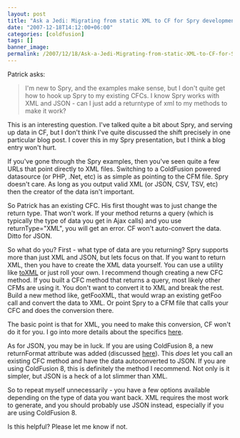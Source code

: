 ```yaml
---
layout: post
title: "Ask a Jedi: Migrating from static XML to CF for Spry development"
date: "2007-12-18T14:12:00+06:00"
categories: [coldfusion]
tags: []
banner_image: 
permalink: /2007/12/18/Ask-a-Jedi-Migrating-from-static-XML-to-CF-for-Spry-development
---
```


Patrick asks:

<blockquote>
I'm new to Spry, and the examples make sense, but I don't quite get how to hook up Spry to my existing CFCs. I know Spry works with XML and JSON - can I just add a returntype of xml to my methods to make it work?
</blockquote>
<!--more-->
This is an interesting question. I've talked quite a bit about Spry, and serving up data in CF, but I don't think I've quite discussed the shift precisely in one particular blog post. I cover this in my Spry presentation, but I think a blog entry won't hurt. 

If you've gone through the Spry examples, then you've seen quite a few URLs that point directly to XML files. Switching to a ColdFusion powered datasource (or PHP, .Net, etc) is as simple as pointing to the CFM file. Spry doesn't care. As long as you output valid XML (or JSON, CSV, TSV, etc) then the creator of the data isn't important. 

So Patrick has an existing CFC. His first thought was to just change the return type. That won't work. If your method returns a query (which is typically the type of data you get in Ajax calls) and you use returnType="XML", you will get an error. CF won't auto-convert the data. Ditto for JSON. 

So what do you? First - what type of data are you returning? Spry supports more than just XML and JSON, but lets focus on that. If you want to return XML, then you have to create the XML data yourself. You can use a utility like <a href="http://www.raymondcamden.com/projects/toxml/">toXML</a> or just roll your own. I recommend though creating a new CFC method. If you built a CFC method that returns a query, most likely other CFMs are using it. You don't want to convert it to XML and break the rest. Build a new method like, getFooXML, that would wrap an existing getFoo call and convert the data to XML. Or point Spry to a CFM file that calls your CFC and does the conversion there.

The basic point is that for XML, you need to make this conversion, CF won't do it for you. I go into more details about the specifics <a href="http://www.coldfusionjedi.com/index.cfm/2007/2/8/Returning-XML-in-ColdFusion-for-AJAX">here</a>. 

As for JSON, you may be in luck. If you are using ColdFusion 8, a new returnFormat attribute was added (discussed <a href="http://www.coldfusionjedi.com/index.cfm/2007/7/5/ColdFusion-8--Return-Format-for-ColdFusion-Components">here</a>). This <i>does</i> let you call an existing CFC method and have the data autoconverted to JSON. If you are using ColdFusion 8, this is definitely the method I recommend. Not only is it simpler, but JSON is a heck of a lot slimmer than XML.

So to repeat myself unnecessarily - you have a few options available depending on the type of data you want back. XML requires the most work to generate, and you should probably use JSON instead, especially if you are using ColdFusion 8.

Is this helpful? Please let me know if not.